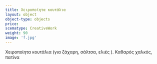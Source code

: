```yaml
---
title: Χειροποίητα κουτάλια
layout: object
object-type: objects
price: 
scematype: CreativeWork
weight: 90
image: 'f.jpg'
---
```


Χειροποίητα κουτάλια (για ζάχαρη, σάλτσα, ελιές ). Καθαρός χαλκός, πατίνα
